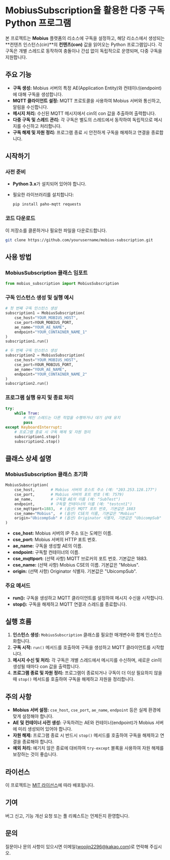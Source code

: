 # MobiusSubscription을 활용한 다중 구독 Python 프로그램

본 프로젝트는 **Mobius** 플랫폼의 리소스에 구독을 설정하고, 해당 리소스에서 생성되는 **컨텐츠 인스턴스(cin)**의 **컨텐츠(con)** 값을 읽어오는 Python 프로그램입니다. 각 구독은 개별 스레드로 동작하여 충돌이나 간섭 없이 독립적으로 운영되며, 다중 구독을 지원합니다.

## 주요 기능

- **구독 생성:** Mobius 서버의 특정 AE(Application Entity)와 컨테이너(endpoint)에 대해 구독을 생성합니다.
- **MQTT 클라이언트 설정:** MQTT 프로토콜을 사용하여 Mobius 서버와 통신하고, 알림을 수신합니다.
- **메시지 처리:** 수신된 MQTT 메시지에서 cin의 con 값을 추출하여 출력합니다.
- **다중 구독 및 스레드 관리:** 각 구독은 별도의 스레드에서 동작하여 독립적으로 메시지를 수신하고 처리합니다.
- **구독 해제 및 자원 정리:** 프로그램 종료 시 안전하게 구독을 해제하고 연결을 종료합니다.

## 시작하기

### 사전 준비

- **Python 3.x**가 설치되어 있어야 합니다.
- 필요한 라이브러리를 설치합니다:

  ```bash
  pip install paho-mqtt requests
  ```

### 코드 다운로드

이 저장소를 클론하거나 필요한 파일을 다운로드합니다.

```bash
git clone https://github.com/yourusername/mobius-subscription.git
```

## 사용 방법

### MobiusSubscription 클래스 임포트

```python
from mobius_subscription import MobiusSubscription
```

### 구독 인스턴스 생성 및 실행 예시

```python
# 첫 번째 구독 인스턴스 생성
subscription1 = MobiusSubscription(
    cse_host="YOUR_MOBIUS_HOST",
    cse_port=YOUR_MOBIUS_PORT,
    ae_name="YOUR_AE_NAME",
    endpoint="YOUR_CONTAINER_NAME_1"
)
subscription1.run()

# 두 번째 구독 인스턴스 생성
subscription2 = MobiusSubscription(
    cse_host="YOUR_MOBIUS_HOST",
    cse_port=YOUR_MOBIUS_PORT,
    ae_name="YOUR_AE_NAME",
    endpoint="YOUR_CONTAINER_NAME_2"
)
subscription2.run()
```

### 프로그램 실행 유지 및 종료 처리

```python
try:
    while True:
        # 메인 스레드는 다른 작업을 수행하거나 대기 상태 유지
        pass
except KeyboardInterrupt:
    # 프로그램 종료 시 구독 해제 및 자원 정리
    subscription1.stop()
    subscription2.stop()
```

## 클래스 상세 설명

### MobiusSubscription 클래스 초기화

```python
MobiusSubscription(
    cse_host,       # Mobius 서버의 호스트 주소 (예: "203.253.128.177")
    cse_port,       # Mobius 서버의 포트 번호 (예: 7579)
    ae_name,        # 구독할 AE의 이름 (예: "SubTest")
    endpoint,       # 구독할 컨테이너의 이름 (예: "testcnt1")
    cse_mqttport=1883,  # (옵션) MQTT 포트 번호, 기본값은 1883
    cse_name="Mobius",  # (옵션) CSE의 이름, 기본값은 "Mobius"
    origin="UbicompSub" # (옵션) Originator 식별자, 기본값은 "UbicompSub"
)
```

- **cse_host:** Mobius 서버의 IP 주소 또는 도메인 이름.
- **cse_port:** Mobius 서버의 HTTP 포트 번호.
- **ae_name:** 구독을 생성할 AE의 이름.
- **endpoint:** 구독할 컨테이너의 이름.
- **cse_mqttport:** (선택 사항) MQTT 브로커의 포트 번호. 기본값은 1883.
- **cse_name:** (선택 사항) Mobius CSE의 이름. 기본값은 "Mobius".
- **origin:** (선택 사항) Originator 식별자. 기본값은 "UbicompSub".

### 주요 메서드

- **run():** 구독을 생성하고 MQTT 클라이언트를 설정하여 메시지 수신을 시작합니다.
- **stop():** 구독을 해제하고 MQTT 연결과 스레드를 종료합니다.

## 실행 흐름

1. **인스턴스 생성:** `MobiusSubscription` 클래스를 필요한 매개변수와 함께 인스턴스화합니다.
2. **구독 시작:** `run()` 메서드를 호출하여 구독을 생성하고 MQTT 클라이언트를 시작합니다.
3. **메시지 수신 및 처리:** 각 구독은 개별 스레드에서 메시지를 수신하며, 새로운 cin이 생성될 때마다 con 값을 출력합니다.
4. **프로그램 종료 및 자원 정리:** 프로그램이 종료되거나 구독이 더 이상 필요하지 않을 때 `stop()` 메서드를 호출하여 구독을 해제하고 자원을 정리합니다.

## 주의 사항

- **Mobius 서버 설정:** `cse_host`, `cse_port`, `ae_name`, `endpoint` 등은 실제 환경에 맞게 설정해야 합니다.
- **AE 및 컨테이너 사전 생성:** 구독하려는 AE와 컨테이너(endpoint)가 Mobius 서버에 미리 생성되어 있어야 합니다.
- **자원 해제:** 프로그램 종료 시 반드시 `stop()` 메서드를 호출하여 구독을 해제하고 연결을 종료해야 합니다.
- **예외 처리:** 예기치 않은 종료에 대비하여 `try-except` 블록을 사용하여 자원 해제를 보장하는 것이 좋습니다.

## 라이선스

이 프로젝트는 [MIT 라이선스](LICENSE)에 따라 배포됩니다.

## 기여

버그 신고, 기능 개선 요청 또는 풀 리퀘스트는 언제든지 환영합니다.

## 문의

질문이나 문의 사항이 있으시면 이메일(woojin2296@kakao.com)로 연락해 주십시오.